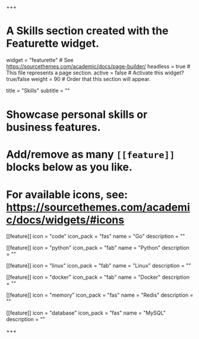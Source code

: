 +++
# A Skills section created with the Featurette widget.
widget = "featurette"  # See https://sourcethemes.com/academic/docs/page-builder/
headless = true  # This file represents a page section.
active = false # Activate this widget? true/false
weight = 90 # Order that this section will appear.

title = "Skills"
subtitle = ""

# Showcase personal skills or business features.
# 
# Add/remove as many `[[feature]]` blocks below as you like.
# 
# For available icons, see: https://sourcethemes.com/academic/docs/widgets/#icons

[[feature]]
  icon = "code"
  icon_pack = "fas"
  name = "Go"
  description = ""
  
[[feature]]
  icon = "python"
  icon_pack = "fab"
  name = "Python"
  description = ""  
  
[[feature]]
  icon = "linux"
  icon_pack = "fab"
  name = "Linux"
  description = ""

[[feature]]
  icon = "docker"
  icon_pack = "fab"
  name = "Docker"
  description = ""

[[feature]]
  icon = "memory"
  icon_pack = "fas"
  name = "Redis"
  description = ""

[[feature]]
  icon = "database"
  icon_pack = "fas"
  name = "MySQL"
  description = ""


+++

